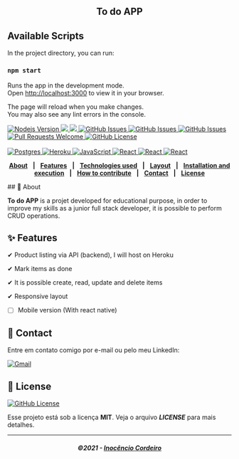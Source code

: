 <h2 align="center">
  To do APP
</h2>

## Available Scripts

In the project directory, you can run:

### `npm start`

Runs the app in the development mode.\
Open [http://localhost:3000](http://localhost:3000) to view it in your browser.

The page will reload when you make changes.\
You may also see any lint errors in the console.

 <a href="https://github.com/nodejs/node/blob/master/doc/changelogs/CHANGELOG_V14.md#14.15.0">
      <img alt="Nodejs Version" src="https://img.shields.io/badge/node.js-v14.15.0-informational?logo=Node.JS">
   </a>
<a aria-label="React Version" href="https://github.com/facebook/react/blob/master/CHANGELOG.md#1701-october-22-2020">
      <img src="https://img.shields.io/badge/react-%5E17.0.1-informational?logo=react"></img>
   </a>
<a aria-label="React Version" href="https://github.com/facebook/react/blob/master/CHANGELOG.md#1701-october-22-2020">
      <img src="https://img.shields.io/badge/postgreSQL-postgreSQL-yellow"></img>
   </a>

   <a href="https://github.com/mathrb22/DSDeliver-sds2/issues">
      <img alt="GitHub Issues" src="https://img.shields.io/github/issues/mathrb22/DSDeliver-sds2">
   </a>
    <a href="https://github.com/mathrb22/DSDeliver-sds2/issues">
      <img alt="GitHub Issues" src="https://img.shields.io/badge/Docker-3.9-red">
   </a>
    <a href="https://github.com/mathrb22/DSDeliver-sds2/issues">
      <img alt="GitHub Issues" src="https://img.shields.io/badge/Prisma-prisma-blue">
   </a>
   

   <a href="https://github.com/mathrb22/DSDeliver-sds2/pulls">
      <img alt="Pull Requests Welcome" src="https://img.shields.io/badge/PRs-welcome-brightgreen.svg?style=flat-square">
   </a>

   <a href="https://github.com/mathrb22/DSDeliver-sds2/blob/master/LICENSE">
      <img alt="GitHub License" src="https://img.shields.io/github/license/mathrb22/DSDeliver-sds2">
   </a>
   </br>
   </br>
 <a href="#-tecnologias-utilizadas">
      <img alt="Postgres" src="https://img.shields.io/badge/postgres-%23316192.svg?&style=for-the-badge&logo=postgresql&logoColor=white">
      <img alt="Heroku" src="https://img.shields.io/badge/heroku%20-%23430098.svg?&style=for-the-badge&logo=heroku&logoColor=white">
      <img alt="JavaScript" src="https://img.shields.io/badge/javascript%20-%23323330.svg?&style=for-the-badge&logo=javascript&logoColor=%23F7DF1E">
      <img alt="React" src="https://img.shields.io/badge/react%20-%2320232a.svg?&style=for-the-badge&logo=react&logoColor=%2361DAFB">
      <img alt="React" src="https://img.shields.io/twitter/url?color=blue&label=DOCKER&logo=DOCKER&logoColor=blue&style=for-the-badge">
      <img alt="React" src="https://img.shields.io/netlify/89?color=blue&label=netlify&logo=netlify&logoColor=BLUE&style=for-the-badge">
   </a>
   <div align="center">

[**About**](#-about) &nbsp;&nbsp;**|**&nbsp;&nbsp;
[**Features**](#-features) &nbsp;&nbsp;**|**&nbsp;&nbsp;
[**Technologies used**](#-Technologies-used) &nbsp;&nbsp;**|**&nbsp;&nbsp;
[**Layout**](#-layout) &nbsp;&nbsp;**|**&nbsp;&nbsp;
[**Installation and execution**](#-Installation-and-execution) &nbsp;&nbsp;**|**&nbsp;&nbsp;
[**How to contribute**](#-how-to-contribute) &nbsp;&nbsp;**|**&nbsp;&nbsp;
[**Contact**](#-contact) &nbsp;&nbsp;**|**&nbsp;&nbsp;
[**License**](#-License)
</div>
## 📃 About

**To do APP** is a projet developed for educational purpose, in order to improve my skills as a junior full stack developer, it is possible to perform CRUD operations.

## ✨ Features

✔ Product listing via API (backend), I will host on Heroku

✔ Mark items as done

✔ It is possible create, read, update and delete items

✔ Responsive layout

- [ ] Mobile version (With react native)

## 📲 Contact

Entre em contato comigo por e-mail ou pelo meu LinkedIn:

<a href="mailto:inocenciocordeiroarmando@hotmail.com"><img src="https://img.shields.io/badge/Gmail-D14836?style=for-the-badge&logo=gmail&logoColor=white" alt="Gmail"/></a>
<a href="https://www.linkedin.com/in/inoc%C3%AAncio-cordeiro" alt="LinkedIn"/></a>

## 📝 License

<a href="https://github.com/InocencioC/Frontend_To_do_app_react/blob/main/LICENSE">
    <img alt="GitHub License" src="https://img.shields.io/github/license/mathrb22/DSDeliver-sds2">
</a>


Esse projeto está sob a licença **MIT**. Veja o arquivo _**LICENSE**_ para mais detalhes.

---

<h5 align="center">
  &copy;2021 - <a href="https://github.com/InocencioC">Inocêncio Cordeiro</a>
</h5>


